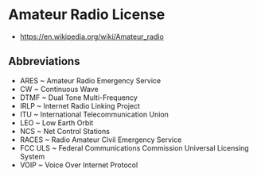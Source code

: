 # Amateur Radio License

* https://en.wikipedia.org/wiki/Amateur_radio


## Abbreviations

* ARES ~ Amateur Radio Emergency Service
* CW ~ Continuous Wave
* DTMF ~ Dual Tone Multi-Frequency
* IRLP ~ Internet Radio Linking Project
* ITU ~ International Telecommunication Union
* LEO ~ Low Earth Orbit
* NCS ~ Net Control Stations
* RACES ~ Radio Amateur Civil Emergency Service
* FCC ULS ~ Federal Communications Commission Universal Licensing System
* VOIP ~ Voice Over Internet Protocol